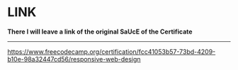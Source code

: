 # LINK

**There I will leave a link of the original SaUcE of the Certificate**

-----------------------------------------------------------------------------

https://www.freecodecamp.org/certification/fcc41053b57-73bd-4209-b10e-98a32447cd56/responsive-web-design
